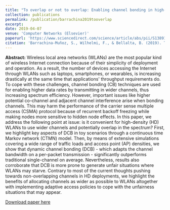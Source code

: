 ```yaml
---
title: "To overlap or not to overlap: Enabling channel bonding in high-density WLANs"
collection: publications
permalink: /publication/barrachina2019tooverlap
excerpt: 
date: 2019-04-07
venue: 'Computer Networks (Elsevier)'
paperurl: 'https://www.sciencedirect.com/science/article/abs/pii/S1389128618309745'
citation: 'Barrachina-Muñoz, S., Wilhelmi, F., & Bellalta, B. (2019). To overlap or not to overlap: Enabling channel bonding in high-density WLANs. *Computer Networks, 152*, 40-53.'
---
```

**Abstract:** Wireless local area networks (WLANs) are the most popular kind of wireless Internet connection because of their simplicity of deployment and operation. As a result, the number of devices accessing the Internet through WLANs such as laptops, smartphones, or wearables, is increasing drastically at the same time that applications' throughput requirements do. To cope with these challenges, channel bonding (CB) techniques are used for enabling higher data rates by transmitting in wider channels, thus increasing spectrum efficiency. However, important issues like higher potential co-channel and adjacent channel interference arise when bonding channels. This may harm the performance of the carrier sense multiple access (CSMA) protocol because of recurrent backoff freezing while making nodes more sensitive to hidden node effects. In this paper, we address the following point at issue: is it convenient for high-density (HD) WLANs to use wider channels and potentially overlap in the spectrum? First, we highlight key aspects of DCB in toy scenarios through a continuous time Markov network (CTMN) model. Then, by means of extensive simulations covering a wide range of traffic loads and access point (AP) densities, we show that dynamic channel bonding (DCB) - which adapts the channel bandwidth on a per-packet transmission - significantly outperforms traditional single-channel on average. Nevertheless, results also corroborate that DCB is more prone to generate unfair situations where WLANs may starve. Contrary to most of the current thoughts pushing towards non-overlapping channels in HD deployments, we highlight the benefits of allocating channels as wider as possible to WLANs altogether with implementing adaptive access policies to cope with the unfairness situations that may appear.

[Download paper here](https://arxiv.org/abs/1803.09112)